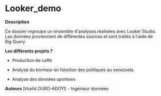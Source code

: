 # Looker_demo

**Description**

Ce dossier regroupe un ensemble d'analyses réalisées avec Looker Studio.
Les données proviennent de différentes sources et sont traités à l'aide de Big Query

**Les différents projets ?**

- Production de caffé 

- Analyse du bonheur en fonction des politiques au venezuela 

- Analyse des données sportives 

**Auteurs**
[khalid OURO-ADOYI] - Ingénieur données
